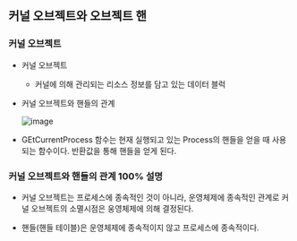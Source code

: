 ## 커널 오브젝트와 오브젝트 핸

### 커널 오브젝트

* 커널 오브젝트
  * 커널에 의해 관리되는 리소스 정보를 담고 있는 데이터 블럭

* 커널 오브젝트와 핸들의 관계
 
  ![image](https://github.com/zinoing/Windows_System_Programming/assets/77779979/8d5864bb-4742-4c4c-a83a-d3321ab0ffbc)

* GEtCurrentProcess 함수는 현재 실행되고 있는 Process의 핸들을 얻을 때 사용되는 함수이다. 반환값을 통해 핸들을 얻게 된다.

### 커널 오브젝트와 핸들의 관계 100% 설명

* 커널 오브젝트는 프로세스에 종속적인 것이 아니라, 운영체제에 종속적인 관계로 커널 오브젝트의 소멸시점은 웅영체제에 의해 결정된다.

* 핸들(핸들 테이블)은 운영체제에 종속적이지 않고 프로세스에 종속적이다.

